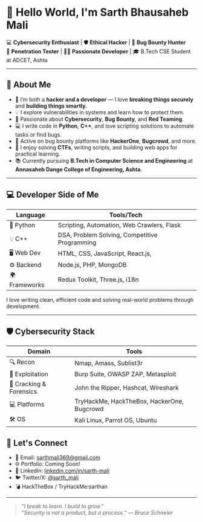 # 👋 Hello World, I'm Sarth Bhausaheb Mali

💻 **Cybersecurity Enthusiast** | 🛡️ **Ethical Hacker** | 🐞 **Bug Bounty Hunter**  
🧠 **Penetration Tester** | 👨‍💻 **Passionate Developer** | 🎓 B.Tech CSE Student at ADCET, Ashta

---

## 🧠 About Me
- 🎯 I’m both a **hacker and a developer** — I love **breaking things securely** and **building things smartly**.
- 💡 I explore vulnerabilities in systems and learn how to protect them.
- 🔐 Passionate about **Cybersecurity**, **Bug Bounty**, and **Red Teaming**.
- 💻 I write code in **Python**, **C++**, and love scripting solutions to automate tasks or find bugs.
- 🧪 Active on bug bounty platforms like **HackerOne**, **Bugcrowd**, and more.
- 🧰 I enjoy solving **CTFs**, writing scripts, and building web apps for practical learning.
- 📚 Currently pursuing **B.Tech in Computer Science and Engineering** at **Annasaheb Dange College of Engineering, Ashta**.

---

## 💻 Developer Side of Me

| Language | Tools/Tech |
|----------|------------|
| 🐍 Python | Scripting, Automation, Web Crawlers, Flask |
| 💡 C++ | DSA, Problem Solving, Competitive Programming |
| 🖥️ Web Dev | HTML, CSS, JavaScript, React.js, |
| ⚙️ Backend | Node.js, PHP, MongoDB  |
| 🌍 Frameworks | Redux Toolkit, Three.js, i18n |

I love writing clean, efficient code and solving real-world problems through development.

---

## 🛡️ Cybersecurity Stack

| Domain | Tools |
|--------|-------|
| 🔍 Recon | Nmap, Amass, Sublist3r |
| 🐞 Exploitation | Burp Suite, OWASP ZAP, Metasploit |
| 🔐 Cracking & Forensics | John the Ripper, Hashcat, Wireshark |
| 💻 Platforms | TryHackMe, HackTheBox, HackerOne, Bugcrowd |
| 🛠️ OS | Kali Linux, Parrot OS, Ubuntu |


## 🔗 Let's Connect

- 📧 Email: [sarthmali369@gmail.com](mailto:sarthmali.sm21@gmail.com)
- 🌐 Portfolio: Coming Soon!
- 💼 LinkedIn: [linkedin.com/in/sarth-mali](https://linkedin.com/in/sarth-mali)
- 🐦 Twitter/X: [@sarth_mali](https://twitter.com/sarth_mali)
- 💣 HackTheBox / TryHackMe:sarthan 

---

> _“I break to learn. I build to grow.”_  
> _“Security is not a product, but a process.” — Bruce Schneier_
